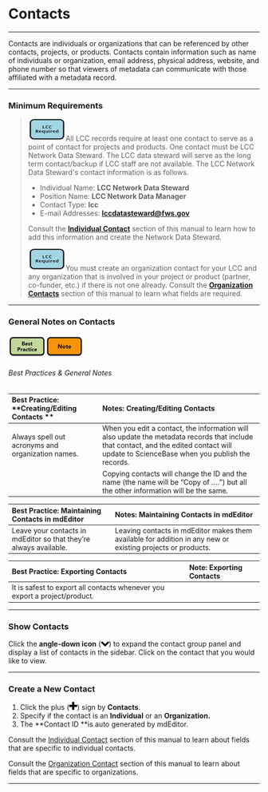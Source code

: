 # Contacts

---

Contacts are individuals or organizations that can be referenced by other contacts, projects, or products. Contacts contain information such as name of individuals or organization, email address, physical address, website, and phone number so that viewers of metadata can communicate with those affiliated with a metadata record.

---

### Minimum Requirements

> ![](/assets/lcc_required_small.png)All LCC records require at least one contact to serve as a point of contact for projects and products. One contact must be  LCC Network Data Steward. The LCC data steward will serve as the long term contact/backup if LCC staff are not available. The LCC Network Data Steward's contact information is as follows.
>
> * Individual Name: **LCC Network Data Steward**
> * Position Name: **LCC Network Data Manager**
> * Contact Type: **lcc**
> * E-mail Addresses: **lccdatasteward@fws.gov**
>
> Consult the [**Individual Contact**](/contact/individual-contact.md) section of this manual to learn how to add this information and create the Network Data Steward.
>
> ![](/assets/lcc_required_small.png)You must create an organization contact for your LCC and any organization that is involved in your project or product \(partner, co-funder, etc.\) if there is not one already. Consult the [**Organization Contacts**](/contact/organization-contacts.md) section of this manual to learn what fields are required.

---

### General Notes on Contacts

![](/assets/best_practice_small.png)![](/assets/note_small.png)

###### Best Practices & General Notes

| Best Practice: **Creating/Editing Contacts ** | Notes: **Creating/Editing Contacts** |
| :--- | :--- |
| Always spell out acronyms and organization names. | When you edit a contact, the information will also update the metadata records that include that contact, and the edited contact will update to ScienceBase when you publish the records. |
|  | Copying contacts will change the ID and the name \(the name will be “Copy of ….”\) but all the other information will be the same. |

| Best Practice: Maintaining Contacts in mdEditor | Notes: Maintaining Contacts in mdEditor |
| :--- | :--- |
| Leave your contacts in mdEditor so that they’re always available. | Leaving contacts in mdEditor makes them available for addition in any new or existing projects or products. |

| Best Practice: Exporting Contacts | Note: Exporting Contacts |
| :--- | :--- |
| It is safest to export all contacts whenever you export a project/product. |  |

---

### Show Contacts

Click the **angle-down icon** \(![](/assets/symbol_angle-down_16.png)\) to expand the contact group panel and display a list of contacts in the sidebar. Click on the contact that you would like to view.

---

### Create a New Contact

1. Click the plus \(![](/assets/symbol_plus_16.png)\) sign by **Contacts**.
2. Specify if the contact is an **Individual** or an **Organization.**
3. The **Contact ID **is auto generated by mdEditor.

Consult the [Individual Contact](/contact/new/individual.md) section of this manual to learn about fields that are specific to individual contacts.

Consult the [Organization Contact](/contact/new/organization.md) section of this manual to learn about fields that are specific to organizations.

---



